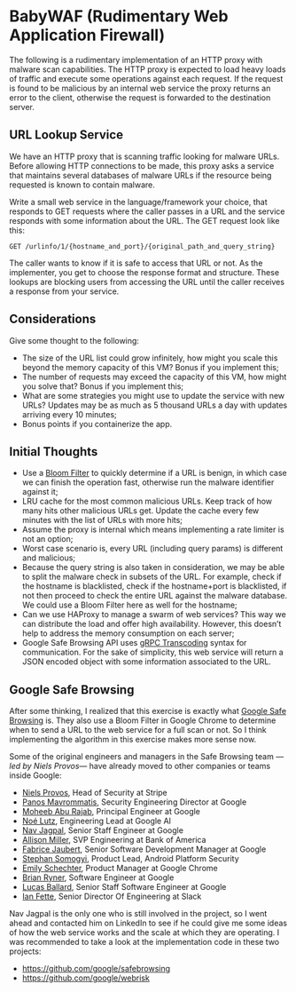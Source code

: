 # BabyWAF (Rudimentary Web Application Firewall)

The following is a rudimentary implementation of an HTTP proxy with malware scan capabilities. The HTTP proxy is expected to load heavy loads of traffic and execute some operations against each request. If the request is found to be malicious by an internal web service the proxy returns an error to the client, otherwise the request is forwarded to the destination server.

## URL Lookup Service

We have an HTTP proxy that is scanning traffic looking for malware URLs. Before allowing HTTP connections to be made, this proxy asks a service that maintains several databases of malware URLs if the resource being requested is known to contain malware.

Write a small web service in the language/framework your choice, that responds to GET requests where the caller passes in a URL and the service responds with some information about the URL. The GET request look like this:

```
GET /urlinfo/1/{hostname_and_port}/{original_path_and_query_string}
```

The caller wants to know if it is safe to access that URL or not. As the implementer, you get to choose the response format and structure. These lookups are blocking users from accessing the URL until the caller receives a response from your service.

## Considerations

Give some thought to the following:

- The size of the URL list could grow infinitely, how might you scale this beyond the memory capacity of this VM? Bonus if you implement this;
- The number of requests may exceed the capacity of this VM, how might you solve that? Bonus if you implement this;
- What are some strategies you might use to update the service with new URLs? Updates may be as much as 5 thousand URLs a day with updates arriving every 10 minutes;
- Bonus points if you containerize the app.

## Initial Thoughts

- Use a [Bloom Filter](https://en.wikipedia.org/wiki/Bloom_filter) to quickly determine if a URL is benign, in which case we can finish the operation fast, otherwise run the malware identifier against it;
- LRU cache for the most common malicious URLs. Keep track of how many hits other malicious URLs get. Update the cache every few minutes with the list of URLs with more hits;
- Assume the proxy is internal which means implementing a rate limiter is not an option;
- Worst case scenario is, every URL (including query params) is different and malicious;
- Because the query string is also taken in consideration, we may be able to split the malware check in subsets of the URL. For example, check if the hostname is blacklisted, check if the hostname+port is blacklisted, if not then proceed to check the entire URL against the malware database. We could use a Bloom Filter here as well for the hostname;
- Can we use HAProxy to manage a swarm of web services? This way we can distribute the load and offer high availability. However, this doesn’t help to address the memory consumption on each server;
- Google Safe Browsing API uses [gRPC Transcoding](https://github.com/googleapis/googleapis/blob/master/google/api/http.proto) syntax for communication. For the sake of simplicity, this web service will return a JSON encoded object with some information associated to the URL.

## Google Safe Browsing

After some thinking, I realized that this exercise is exactly what [Google Safe Browsing](https://en.wikipedia.org/wiki/Google_Safe_Browsing) is. They also use a Bloom Filter in Google Chrome to determine when to send a URL to the web service for a full scan or not. So I think implementing the algorithm in this exercise makes more sense now.

Some of the original engineers and managers in the Safe Browsing team _—led by Niels Provos—_ have already moved to other companies or teams inside Google:

- [Niels Provos](https://www.linkedin.com/in/nielsprovos/), Head of Security at Stripe
- [Panos Mavrommatis](https://www.linkedin.com/in/panayiotismavrommatis/), Security Engineering Director at Google
- [Moheeb Abu Rajab](https://www.linkedin.com/in/moheeb/), Principal Engineer at Google
- [Noé Lutz](https://www.linkedin.com/in/noelutz/), Engineering Lead at Google AI
- [Nav Jagpal](https://www.linkedin.com/in/nav-jagpal-3972152/), Senior Staff Engineer at Google
- [Allison Miller](https://www.linkedin.com/in/allisonmiller/), SVP Engineering at Bank of America
- [Fabrice Jaubert](https://www.linkedin.com/in/fabrice-jaubert-40a651/), Senior Software Development Manager at Google
- [Stephan Somogyi](https://www.linkedin.com/in/stephan-somogyi-54618a1/), Product Lead, Android Platform Security
- [Emily Schechter](https://www.linkedin.com/in/emilyschechter/), Product Manager at Google Chrome
- [Brian Ryner](https://www.linkedin.com/in/brian-ryner-b0b226133/), Software Engineer at Google
- [Lucas Ballard](https://www.linkedin.com/in/lucas-ballard-b577889b/), Senior Staff Software Engineer at Google
- [Ian Fette](https://www.linkedin.com/in/ianfette/), Senior Director Of Engineering at Slack

Nav Jagpal is the only one who is still involved in the project, so I went ahead and contacted him on LinkedIn to see if he could give me some ideas of how the web service works and the scale at which they are operating. I was recommended to take a look at the implementation code in these two projects:

- https://github.com/google/safebrowsing
- https://github.com/google/webrisk
